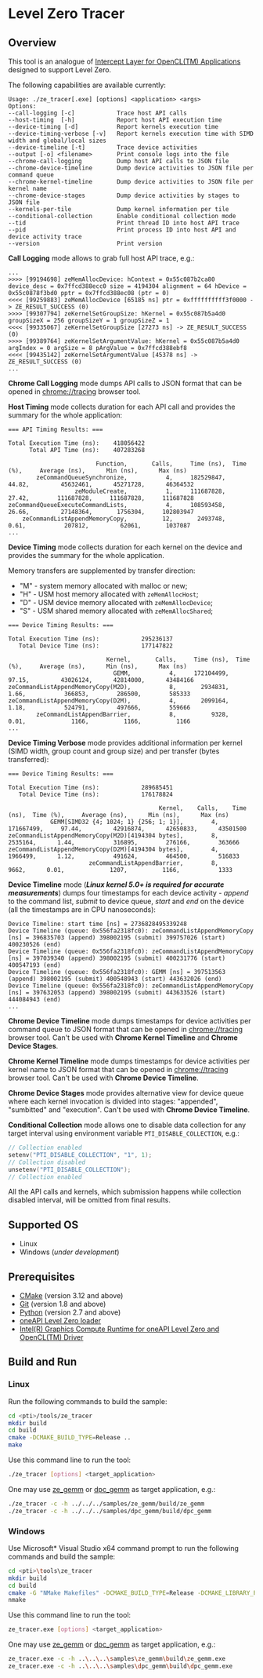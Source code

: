 # Level Zero Tracer
## Overview
This tool is an analogue of [Intercept Layer for OpenCL(TM) Applications](https://github.com/intel/opencl-intercept-layer) designed to support Level Zero.

The following capabilities are available currently:
```
Usage: ./ze_tracer[.exe] [options] <application> <args>
Options:
--call-logging [-c]            Trace host API calls
--host-timing  [-h]            Report host API execution time
--device-timing [-d]           Report kernels execution time
--device-timing-verbose [-v]   Report kernels execution time with SIMD width and global/local sizes
--device-timeline [-t]         Trace device activities
--output [-o] <filename>       Print console logs into the file
--chrome-call-logging          Dump host API calls to JSON file
--chrome-device-timeline       Dump device activities to JSON file per command queue
--chrome-kernel-timeline       Dump device activities to JSON file per kernel name
--chrome-device-stages         Dump device activities by stages to JSON file
--kernels-per-tile             Dump kernel information per tile
--conditional-collection       Enable conditional collection mode
--tid                          Print thread ID into host API trace
--pid                          Print process ID into host API and device activity trace
--version                      Print version
```

**Call Logging** mode allows to grab full host API trace, e.g.:
```
...
>>>> [99194698] zeMemAllocDevice: hContext = 0x55c087b2ca80 device_desc = 0x7ffcd388ecc0 size = 4194304 alignment = 64 hDevice = 0x55c0878f3bd0 pptr = 0x7ffcd388ec08 (ptr = 0)
<<<< [99259883] zeMemAllocDevice [65185 ns] ptr = 0xffffffffff3f0000 -> ZE_RESULT_SUCCESS (0)
>>>> [99307794] zeKernelSetGroupSize: hKernel = 0x55c087b5a4d0 groupSizeX = 256 groupSizeY = 1 groupSizeZ = 1
<<<< [99335067] zeKernelSetGroupSize [27273 ns] -> ZE_RESULT_SUCCESS (0)
>>>> [99389764] zeKernelSetArgumentValue: hKernel = 0x55c087b5a4d0 argIndex = 0 argSize = 8 pArgValue = 0x7ffcd388ebf8
<<<< [99435142] zeKernelSetArgumentValue [45378 ns] -> ZE_RESULT_SUCCESS (0)
...
```
**Chrome Call Logging** mode dumps API calls to JSON format that can be opened in [chrome://tracing](https://www.chromium.org/developers/how-tos/trace-event-profiling-tool) browser tool.

**Host Timing** mode collects duration for each API call and provides the summary for the whole application:
```
=== API Timing Results: ===

Total Execution Time (ns):    418056422
      Total API Time (ns):    407283268

                         Function,       Calls,     Time (ns),  Time (%),     Average (ns),      Min (ns),      Max (ns)
        zeCommandQueueSynchronize,           4,     182529847,     44.82,         45632461,      45271728,      46364532
                   zeModuleCreate,           1,     111687828,     27.42,        111687828,     111687828,     111687828
zeCommandQueueExecuteCommandLists,           4,     108593458,     26.66,         27148364,       1756304,     102803947
    zeCommandListAppendMemoryCopy,          12,       2493748,      0.61,           207812,         62061,       1037087
...
```
**Device Timing** mode collects duration for each kernel on the device and provides the summary for the whole application.

Memory transfers are supplemented by transfer direction:
- "M" - system memory allocated with malloc or new;
- "H" - USM host memory allocated with `zeMemAllocHost`;
- "D" - USM device memory allocated with `zeMemAllocDevice`;
- "S" - USM shared memory allocated with `zeMemAllocShared`;
```
=== Device Timing Results: ===

Total Execution Time (ns):            295236137
   Total Device Time (ns):            177147822

                            Kernel,       Calls,     Time (ns),  Time (%),     Average (ns),      Min (ns),      Max (ns)
                              GEMM,           4,     172104499,     97.15,         43026124,      42814000,      43484166
zeCommandListAppendMemoryCopy(M2D),           8,       2934831,      1.66,           366853,        286500,        585333
zeCommandListAppendMemoryCopy(D2M),           4,       2099164,      1.18,           524791,        497666,        559666
        zeCommandListAppendBarrier,           8,          9328,      0.01,             1166,          1166,          1166
...
```
**Device Timing Verbose** mode provides additional information per kernel (SIMD width, group count and group size) and per transfer (bytes transferred):
```
=== Device Timing Results: ===

Total Execution Time (ns):            289685451
   Total Device Time (ns):            176178824

                                           Kernel,    Calls,    Time (ns),  Time (%),     Average (ns),      Min (ns),      Max (ns)
            GEMM[SIMD32 {4; 1024; 1} {256; 1; 1}],        4,    171667499,     97.44,         42916874,      42650833,      43501500
zeCommandListAppendMemoryCopy(M2D)[4194304 bytes],        8,      2535164,      1.44,           316895,        276166,        363666
zeCommandListAppendMemoryCopy(D2M)[4194304 bytes],        4,      1966499,      1.12,           491624,        464500,        516833
                       zeCommandListAppendBarrier,        8,         9662,      0.01,             1207,          1166,           1333
```

**Device Timeline** mode (***Linux kernel 5.0+ is required for accurate measurements***) dumps four timestamps for each device activity - *append* to the command list, *submit* to device queue, *start* and *end* on the device (all the timestamps are in CPU nanoseconds):
```
Device Timeline: start time [ns] = 2736828495339248
Device Timeline (queue: 0x556fa2318fc0): zeCommandListAppendMemoryCopy [ns] = 396835703 (append) 398002195 (submit) 399757026 (start) 400230526 (end)
Device Timeline (queue: 0x556fa2318fc0): zeCommandListAppendMemoryCopy [ns] = 397039340 (append) 398002195 (submit) 400231776 (start) 400547193 (end)
Device Timeline (queue: 0x556fa2318fc0): GEMM [ns] = 397513563 (append) 398002195 (submit) 400548943 (start) 443632026 (end)
Device Timeline (queue: 0x556fa2318fc0): zeCommandListAppendMemoryCopy [ns] = 397632053 (append) 398002195 (submit) 443633526 (start) 444084943 (end)
...
```
**Chrome Device Timeline** mode dumps timestamps for device activities per command queue to JSON format that can be opened in [chrome://tracing](https://www.chromium.org/developers/how-tos/trace-event-profiling-tool) browser tool. Can't be used with **Chrome Kernel Timeline** and **Chrome Device Stages**.

**Chrome Kernel Timeline** mode dumps timestamps for device activities per kernel name to JSON format that can be opened in [chrome://tracing](https://www.chromium.org/developers/how-tos/trace-event-profiling-tool) browser tool. Can't be used with **Chrome Device Timeline**.

**Chrome Device Stages** mode provides alternative view for device queue where each kernel invocation is divided into stages: "appended", "sumbitted" and "execution". Can't be used with **Chrome Device Timeline**.

**Conditional Collection** mode allows one to disable data collection for any target interval using environment variable `PTI_DISABLE_COLLECTION`, e.g.:
```cpp
// Collection enabled
setenv("PTI_DISABLE_COLLECTION", "1", 1);
// Collection disabled
unsetenv("PTI_DISABLE_COLLECTION");
// Collection enabled
```
All the API calls and kernels, which submission happens while collection disabled interval, will be omitted from final results.

## Supported OS
- Linux
- Windows (*under development*)

## Prerequisites
- [CMake](https://cmake.org/) (version 3.12 and above)
- [Git](https://git-scm.com/) (version 1.8 and above)
- [Python](https://www.python.org/) (version 2.7 and above)
- [oneAPI Level Zero loader](https://github.com/oneapi-src/level-zero)
- [Intel(R) Graphics Compute Runtime for oneAPI Level Zero and OpenCL(TM) Driver](https://github.com/intel/compute-runtime)

## Build and Run
### Linux
Run the following commands to build the sample:
```sh
cd <pti>/tools/ze_tracer
mkdir build
cd build
cmake -DCMAKE_BUILD_TYPE=Release ..
make
```
Use this command line to run the tool:
```sh
./ze_tracer [options] <target_application>
```
One may use [ze_gemm](../../samples/ze_gemm) or [dpc_gemm](../../samples/dpc_gemm) as target application, e.g.:
```sh
./ze_tracer -c -h ../../../samples/ze_gemm/build/ze_gemm
./ze_tracer -c -h ../../../samples/dpc_gemm/build/dpc_gemm
```
### Windows
Use Microsoft* Visual Studio x64 command prompt to run the following commands and build the sample:
```sh
cd <pti>\tools\ze_tracer
mkdir build
cd build
cmake -G "NMake Makefiles" -DCMAKE_BUILD_TYPE=Release -DCMAKE_LIBRARY_PATH=<level_zero_loader>\lib -DCMAKE_INCLUDE_PATH=<level_zero_loader>\include ..
nmake
```
Use this command line to run the tool:
```sh
ze_tracer.exe [options] <target_application>
```
One may use [ze_gemm](../../samples/ze_gemm) or [dpc_gemm](../../samples/dpc_gemm) as target application, e.g.:
```sh
ze_tracer.exe -c -h ..\..\..\samples\ze_gemm\build\ze_gemm.exe
ze_tracer.exe -c -h ..\..\..\samples\dpc_gemm\build\dpc_gemm.exe
```